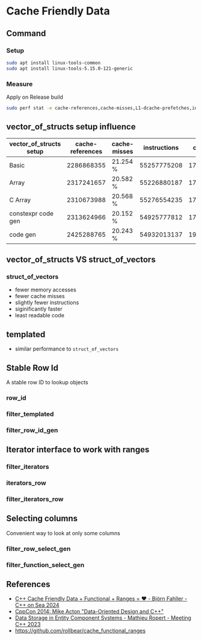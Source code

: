 # Cache Friendly Data

## Command

### Setup

```bash
sudo apt install linux-tools-common
sudo apt install linux-tools-5.15.0-121-generic
```

### Measure
Apply on Release build

```bash
sudo perf stat -e cache-references,cache-misses,L1-dcache-prefetches,instructions,cpu-cycles,branches,branch-misses,duration_time 
```

## vector_of_structs setup influence

| vector_of_structs setup  | cache-references | cache-misses | instructions | cpu-cycles  | branches    | branch-misses | duration_time, ns |
| ------------------------ | ---------------- | ------------ | ------------ | ----------- | ----------- | ------------- | ----------------- |
| Basic                    | 2286868355       | 21.254 %     | 55257775208  | 17495420238 | 10020196041 | 0.03%         | 4468534359        |
| Array                    | 2317241657       | 20.582 %     | 55226880187  | 17845067340 | 10026661054 | 0.03%         | 4560701464        |
| C Array                  | 2310673988       | 20.568 %     | 55276554235  | 17865587967 | 10025055147 | 0.03%         | 4562179276        |
| constexpr code gen       | 2313624966       | 20.152 %     | 54925777812  | 17690694699 |  9982626444 | 0.01%         | 4504327743        |
| code gen                 | 2425288765       | 20.243 %     | 54932013137  | 19262801054 |  9985158806 | 0.01%         | 4928504320        |

## vector_of_structs VS struct_of_vectors

### struct_of_vectors
* fewer memory accesses
* fewer cache misses
* slightly fewer instructions
* siginificantly faster
* least readable code

## templated
* similar performance to `struct_of_vectors`

## Stable Row Id
A stable row ID to lookup objects

### row_id

### filter_templated

### filter_row_id_gen

## Iterator interface to work with ranges

### filter_iterators

### iterators_row

### filter_iterators_row

## Selecting columns
Convenient way to look at only some columns

### filter_row_select_gen

### filter_function_select_gen

## References
* [C++ Cache Friendly Data + Functional + Ranges = ❤️ - Björn Fahller - C++ on Sea 2024](https://www.youtube.com/watch?v=XJzs4kC9d-Y)
* [CppCon 2014: Mike Acton "Data-Oriented Design and C++"](https://www.youtube.com/watch?v=rX0ItVEVjHc)
* [Data Storage in Entity Component Systems - Mathieu Ropert - Meeting C++ 2023](https://www.youtube.com/watch?v=b9hNKFj5R3Y)
* <https://github.com/rollbear/cache_functional_ranges>

